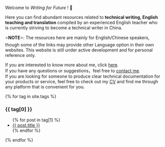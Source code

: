 Welcome to _Writing for Future_ ! 💙

Here you can find abundant resources related to **technical writing, English teaching and translation** compiled by an experienced English teacher who is currently striving to become a technical writer in China. 

⭐**NOTE**⭐: The resources here are mainly for English/Chinese speakers, though some of the links may provide other Language option in their own websites. This website is still under active development and for personal reference only. 

If you are interested to know more about me, click [here](https://gallifrey23.github.io/about-me.html).  
If you have any questions or suggestions，feel free to [contact me](https://gallifrey23.github.io/contact.html).  
If you are looking for someone to produce clear technical documentation for your products or service, feel free to check out my [CV](https://) and find me through any platform that is convenient for you.  

{% for tag in site.tags %}
  <h3>{{ tag[0] }}</h3>
  <ul>
    {% for post in tag[1] %}
      <li><a href="{{ post.url }}">{{ post.title }}</a></li>
    {% endfor %}
  </ul>
{% endfor %}

